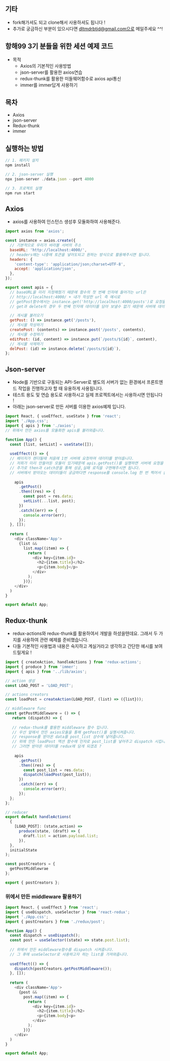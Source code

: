 ## 기타
- fork해가셔도 되고 clone해서 사용하셔도 됩니다 !
- 추가로 궁금하신 부분이 있으시다면 dltmdrbtjd@gmail.com으로 메일주세요 ^^!

## 항해99 3기 분들을 위한 세션 예제 코드
- 목적
  - Axios의 기본적인 사용방법
  - json-server를 활용한 axios연습
  - redux-thunk를 활용한 미들웨어함수로 axios api통신
  - immer를 immer답게 사용하기

## 목차
- Axios
- json-server
- Redux-thunk
- immer

## 실행하는 방법
```javascript
// 1. 패키지 설치
npm install
```
```javascript
// 2. json-server 실행
npx json-server ./data.json --port 4000
```
```javascript
// 3. 프로젝트 실행
npm run start
```

## Axios
- axios를 사용하여 인스턴스 생성후 모듈화하여 사용해준다.
```javascript
import axios from 'axios';

const instance = axios.create({
  // 기본적으로 우리가 바라볼 서버의 주소
  baseURL: 'http://localhost:4000/',
  // headers에는 나중에 토큰을 넣어도되고 원하는 방식으로 활용해주시면 됩니다.
  headers: {
    'content-type': 'application/json;charset=UTF-8',
    accept: 'application/json',
  },
});

export const apis = {
  // baseURL을 미리 지정해줬기 때문에 함수의 첫 번째 인자에 들어가는 url은
  // http://localhost:4000/ + 내가 작성한 url 즉 예시로
  // getPost함수에서는 instance.get('http://localhost:4000/posts')로 요청을 보내게 됩니다.
  // get과 delete의 경우 두 번째 인자에 데이터를 담아 보낼수 없기 때문에 서버에 데이터를 보낼경우 쿼리를 이용하여 보내주도록 합니다.

  // 게시물 불러오기
  getPost: () => instance.get('/posts'),
  // 게시물 작성하기
  createPost: (contents) => instance.post('/posts', contents),
  // 게시물 수정하기
  editPost: (id, content) => instance.put(`/posts/${id}`, content),
  // 게시물 삭제하기
  delPost: (id) => instance.delete(`/posts/${id}`),
};
```

## Json-server
- Node를 기반으로 구동되는 API-Server로 별도의 서버가 없는 환경에서 프론트엔드 작업을 진행하고자 할 때 유용하게 사용됩니다.
- 테스트 용도 및 연습 용도로 사용하시고 실제 프로젝트에서는 사용하시면 안됩니다 !
- 아래는 json-server로 만든 서버를 이용한 axios예제 입니다.

```javascript
import React, { useEffect, useState } from 'react';
import './App.css';
import { apis } from './axios';
// 위에서 만든 axios를 모듈화한 apis를 불러와줍니다.

function App() {
  const [list, setList] = useState([]);
  
  useEffect(() => {
  // 페이지가 렌더될때 처음에 1번 서버에 요청하여 데이터를 받아옵니다.
  // 저희가 미리 만들어둔 모듈이 있기때문에 apis.getPost()를 실행하면 서버에 요청을 보내게 됩니다.
  // 추가로 then과 catch문을 통해 성공,실패 로직을 구현해주시면 됩니다.
  // 서버에서 받아오는 데이터들이 궁금하다면 response를 console.log 한 번 찍어서 살펴보세요 !
  
    apis
      .getPost()
      .then((res) => {
        const post = res.data;
        setList(...list, post);
      })
      .catch((err) => {
        console.error(err);
      });
  }, []);
  
  return (
    <div className='App'>
      {list &&
        list.map((item) => {
          return (
            <div key={item.id}>
              <h2>{item.title}</h2>
              <p>{item.body}</p>
            </div>
          );
        })};
    </div>
  )
}

export default App;
```
## Redux-thunk
- redux-actions와 redux-thunk를 활용하여서 개발을 하셨을텐데요. 그래서 두 가지를 사용하여 관련 예제를 준비했습니다.
- 다들 기본적인 사용법과 내용은 숙지하고 계실거라고 생각하고 간단한 예시를 보여드릴게요 !
```javascript
import { createAction, handleActions } from 'redux-actions';
import { produce } from 'immer';
import { apis } from '../lib/axios';

// action 생성
const LOAD_POST = 'LOAD_POST';

// actions creators
const loadPost = createAction(LOAD_POST, (list) => ({list}));

// middleware func
const getPostMiddleware = () => {
   return (dispatch) => {
   
   // redux-thunk를 활용한 middleware 함수 입니다.
   // 우선 앞에서 만든 axios모듈을 통해 getPost()를 실행시켜줍니다.
   // response를 받아온 data를 post_list 상수에 넣어줍니다.
   // 위에 만든 loadPost 액션 함수에 인자로 post_list를 넣어주고 dispatch 시킵니다.
   // 그러면 받아온 데이터를 redux에 담게 되겠죠 ?
   
    apis
      .getPost()
      .then((res) => {
        const post_list = res.data;
        dispatch(loadPost(post_list));
      })
      .catch((err) => {
        console.error(err);
      });
  };
};

// reducer
export default handleActions(
  {
    [LOAD_POST]: (state,action) =>
      produce(state, (draft) => {
        draft.list = action.payload.list;
      }),
  },
  initialState
);

const postCreators = {
  getPostMiddlewrae
};

export { postCreators };
```

### 위에서 만든 middleware 활용하기
```javascript
import React, { useEffect } from 'react';
import { useDispatch, useSelector } from 'react-redux';
import './App.css';
import { postCreators } from './redux/post';

function App() {
  const dispatch = useDispatch();
  const post = useSelector((state) => state.post.list);
  
  // 위에서 만든 middleware함수를 dispatch 시켜줍니다.
  // 그 후에 useSelector로 사용하고자 하는 list를 가져와줍니다.
  
  useEffect(() => {
    dispatch(postCreators.getPostMiddleware());
  }, []);
  
  return (
    <div className='App'>
      {post &&
        post.map((item) => {
          return (
            <div key={item.id}>
              <h2>{item.title}</h2>
              <p>{item.body}<p>
            </div>
          );
        })}
    </div>
  )
}

export default App;
 
```
